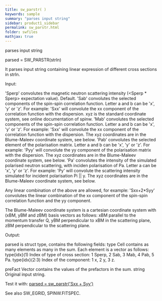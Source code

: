 ```yaml
---
title: sw_parstr( )
keywords: sample
summary: "parses input string"
sidebar: product1_sidebar
permalink: sw_parstr.html
folder: swfiles
mathjax: true
---
```

  parses input string
 
  parsed = SW_PARSTR(strIn)
 
  It parses input string containing linear expression of different cross
  sections in strIn.
 
  Input:
 
  'Sperp'   convolutes the magnetic neutron scattering intensity
            (<Sperp * Sperp> expectation value). Default.
  'Sab'     convolutes the selected components of the spin-spin correlation
            function. Letter a and b can be 'x', 'y' or 'z'. For example:
            'Sxx' will convolute the xx component of the correlation
            function with the dispersion. xyz is the standard coordinate
            system, see online documentation of spinw.
  'Mab'     convolutes the selected components of the spin-spin
            correlation function. Letter a and b can be 'x', 'y' or 'z'.
            For example: 'Sxx' will convolute the xx component of the
            correlation function with the dispersion. The xyz coordinates
            are in the Blume-Maleev coordinate system, see below.
  'Pab'     convolutes the selected element of the polarisation
            matrix. Letter a and b can be 'x', 'y' or 'z'. For example:
            'Pyy' will convolute the yy component of the polarisation
            matrix with the dispersion. The xyz coordinates are in the
            Blume-Maleev coordinate system, see below.
  'Pa'      convolutes the intensity of the simulated polarised
            neutron scattering, with inciden polarisation of Pa. Letter a
            can be 'x', 'y' or 'z'. For example: 'Py' will convolute the
            scattering intensity simulated for incident polarisation Pi ||
            y. The xyz coordinates are in the Blume-Maleev coordinate
            system, see below.
 
  Any linear combination of the above are allowed, for example: 'Sxx+2*Syy'
  convolutes the linear combination of the xx component of the spin-spin
  correlation function and the yy component.
 
  The Blume-Maleev coordinate system is a cartesian coordinate system
  with (xBM, yBM and zBM) basis vectors as follows:
            xBM    parallel to the momentum transfer Q,
            yBM    perpendicular to xBM in the scattering plane,
            zBM    perpendicular to the scattering plane.
 
  Output:
 
  parsed is struct type, contains the following fields:
  type      Cell contains as many elements as many in the sum. Each element
            is a vector as follows:
            type{idx}(1)    Index of type of cross section:
                            1   Sperp,
                            2   Sab,
                            3   Mab,
                            4   Pab,
                            5   Pa.
            type{idx}(2:3)  Index of the component:
                            1   x,
                            2   y,
                            3   z.
 
  preFact   Vector contains the values of the prefactors in the sum.
  string    Original input string.
 
  Test it with:
  <a href="matlab:parsed = sw_parstr('Sxx + Syy')">parsed = sw_parstr('Sxx + Syy')</a>
 
  See also SW_EGRID, SPINW.FITSPEC.
 
